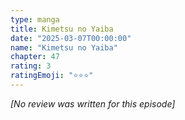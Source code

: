 ```yaml
---
type: manga
title: Kimetsu no Yaiba
date: "2025-03-07T00:00:00"
name: "Kimetsu no Yaiba"
chapter: 47
rating: 3
ratingEmoji: "⭐️⭐️⭐️"
---
```


_[No review was written for this episode]_